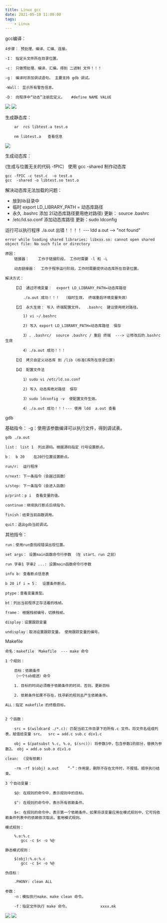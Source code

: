 ```yaml
---
title: Linux gcc 
date: 2021-05-10 11:00:00
tags:
    - Linux
---
```


gcc编译：

	4步骤： 预处理、编译、汇编、连接。

	-I：	指定头文件所在目录位置。

	-c：	只做预处理、编译、汇编。得到 二进制 文件！！！

	-g：	编译时添加调试语句。 主要支持 gdb 调试。

	-Wall： 显示所有警告信息。

	-D：	向程序中“动态”注册宏定义。   #define NAME VALUE


![](../photos/src/linux/gcc01.png)
![](../photos/src/linux/gcc02.png)

生成静态库： 

        ar  rcs libtest.a test.o 

        nm libtest.a   查看信息


![](../photos/src/linux/gcc03.png)

生成动态库：

   (生成与位置无关的代码 -fPIC） 使用 gcc -shared 制作动态库

    gcc -fPIC -c test.c  -o test.o   	
    gcc  -shared -o libtest.so test.o 

解决动态库无法加载的问题：

- 放到lib目录中
- 临时 export LD_LIBRARY_PATH = 动态库路径
- 永久  .bashrc 添加 2(动态库路径要用绝对路径)   更新： source .bashrc
- /etc/ld.so.conf 添加动态库路径   更新：sudo  ldconfig

运行可以执行程序 ./a.out 出错！！！！ --- ldd a.out --> "not found"

	error while loading shared libraries: libxxx.so: cannot open shared object file: No such file or directory

	原因：
		链接器：	工作于链接阶段， 工作时需要 -l 和 -L

		动态链接器：	工作于程序运行阶段，工作时需要提供动态库所在目录位置。

	解决方式：				

		【1】 通过环境变量：  export LD_LIBRARY_PATH=动态库路径

			./a.out 成功！！！  （临时生效， 终端重启环境变量失效）

		【2】 永久生效： 写入 终端配置文件。  .bashrc  建议使用绝对路径。

			1) vi ~/.bashrc

			2) 写入 export LD_LIBRARY_PATH=动态库路径  保存

			3）. .bashrc/  source .bashrc / 重启 终端  ---> 让修改后的.bashrc生效

			4）./a.out 成功！！！ 

		【3】 拷贝自定义动态库 到 /lib (标准C库所在目录位置)

		【4】 配置文件法

			1）sudo vi /etc/ld.so.conf

			2) 写入 动态库绝对路径  保存

			3）sudo ldconfig -v  使配置文件生效。

			4）./a.out 成功！！！--- 使用 ldd  a.out 查看


gdb

基础指令：
	-g：使用该参数编译可以执行文件，得到调试表。

	gdb ./a.out

	list： list 1  列出源码。根据源码指定 行号设置断点。

	b：	b 20	在20行位置设置断点。

	run/r:	运行程序

	n/next: 下一条指令（会越过函数）

	s/step: 下一条指令（会进入函数）

	p/print：p i  查看变量的值。

	continue：继续执行断点后续指令。

	finish：结束当前函数调用。 

	quit：退出gdb当前调试。

其他指令：

	run：使用run查找段错误出现位置。

	set args： 设置main函数命令行参数 （在 start、run 之前）

	run 字串1 字串2 ...: 设置main函数命令行参数

	info b: 查看断点信息表

	b 20 if i = 5：	设置条件断点。

	ptype：查看变量类型。

	bt：列出当前程序正存活着的栈帧。

	frame： 根据栈帧编号，切换栈帧。

	display：设置跟踪变量

	undisplay：取消设置跟踪变量。 使用跟踪变量的编号。

Makefile

	命名：makefile	 Makefile  --- make 命令

	1 个规则：

		目标：依赖条件
		（一个tab缩进）命令

		1. 目标的时间必须晚于依赖条件的时间，否则，更新目标

		2. 依赖条件如果不存在，找寻新的规则去产生依赖条件。

	ALL：指定 makefile 的终极目标。


	2 个函数：

		src = $(wildcard ./*.c): 匹配当前工作目录下的所有.c 文件。将文件名组成列表，赋值给变量 src。  src = add.c sub.c div1.c 

		obj = $(patsubst %.c, %.o, $(src)): 将参数3中，包含参数1的部分，替换为参数2。 obj = add.o sub.o div1.o

	clean:	(没有依赖)

		-rm -rf $(obj) a.out	“-”：作用是，删除不存在文件时，不报错。顺序执行结束。

	3 个自动变量：

		$@: 在规则的命令中，表示规则中的目标。

		$^: 在规则的命令中，表示所有依赖条件。

		$<: 在规则的命令中，表示第一个依赖条件。如果将该变量应用在模式规则中，它可将依赖条件列表中的依赖依次取出，套用模式规则。

	模式规则：

		%.o:%.c
		   gcc -c $< -o %@

	静态模式规则：

		$(obj):%.o:%.c
		   gcc -c $< -o %@	

	伪目标：

		.PHONY: clean ALL

	参数：
		-n：模拟执行make、make clean 命令。

		-f：指定文件执行 make 命令。				xxxx.mk

![](../photos/src/linux/gcc04.png)
![](../photos/src/linux/gcc05.png)